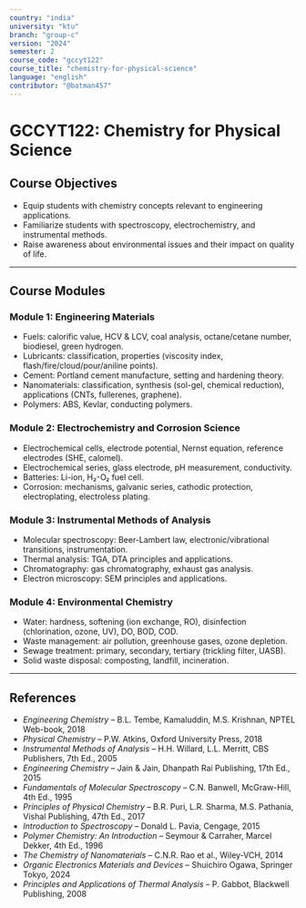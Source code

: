 ```yaml
---
country: "india"
university: "ktu"
branch: "group-c"
version: "2024"
semester: 2
course_code: "gccyt122"
course_title: "chemistry-for-physical-science"
language: "english"
contributor: "@batman457"
---
```


# GCCYT122: Chemistry for Physical Science

## Course Objectives

- Equip students with chemistry concepts relevant to engineering applications.
- Familiarize students with spectroscopy, electrochemistry, and instrumental methods.
- Raise awareness about environmental issues and their impact on quality of life.

---

## Course Modules

### Module 1: Engineering Materials

- Fuels: calorific value, HCV & LCV, coal analysis, octane/cetane number, biodiesel, green hydrogen.
- Lubricants: classification, properties (viscosity index, flash/fire/cloud/pour/aniline points).
- Cement: Portland cement manufacture, setting and hardening theory.
- Nanomaterials: classification, synthesis (sol-gel, chemical reduction), applications (CNTs, fullerenes, graphene).
- Polymers: ABS, Kevlar, conducting polymers.

### Module 2: Electrochemistry and Corrosion Science

- Electrochemical cells, electrode potential, Nernst equation, reference electrodes (SHE, calomel).
- Electrochemical series, glass electrode, pH measurement, conductivity.
- Batteries: Li-ion, H₂-O₂ fuel cell.
- Corrosion: mechanisms, galvanic series, cathodic protection, electroplating, electroless plating.

### Module 3: Instrumental Methods of Analysis

- Molecular spectroscopy: Beer-Lambert law, electronic/vibrational transitions, instrumentation.
- Thermal analysis: TGA, DTA principles and applications.
- Chromatography: gas chromatography, exhaust gas analysis.
- Electron microscopy: SEM principles and applications.

### Module 4: Environmental Chemistry

- Water: hardness, softening (ion exchange, RO), disinfection (chlorination, ozone, UV), DO, BOD, COD.
- Waste management: air pollution, greenhouse gases, ozone depletion.
- Sewage treatment: primary, secondary, tertiary (trickling filter, UASB).
- Solid waste disposal: composting, landfill, incineration.

---

## References

- *Engineering Chemistry* – B.L. Tembe, Kamaluddin, M.S. Krishnan, NPTEL Web-book, 2018  
- *Physical Chemistry* – P.W. Atkins, Oxford University Press, 2018  
- *Instrumental Methods of Analysis* – H.H. Willard, L.L. Merritt, CBS Publishers, 7th Ed., 2005  
- *Engineering Chemistry* – Jain & Jain, Dhanpath Rai Publishing, 17th Ed., 2015  
- *Fundamentals of Molecular Spectroscopy* – C.N. Banwell, McGraw-Hill, 4th Ed., 1995  
- *Principles of Physical Chemistry* – B.R. Puri, L.R. Sharma, M.S. Pathania, Vishal Publishing, 47th Ed., 2017  
- *Introduction to Spectroscopy* – Donald L. Pavia, Cengage, 2015  
- *Polymer Chemistry: An Introduction* – Seymour & Carraher, Marcel Dekker, 4th Ed., 1996  
- *The Chemistry of Nanomaterials* – C.N.R. Rao et al., Wiley-VCH, 2014  
- *Organic Electronics Materials and Devices* – Shuichiro Ogawa, Springer Tokyo, 2024  
- *Principles and Applications of Thermal Analysis* – P. Gabbot, Blackwell Publishing, 2008  
